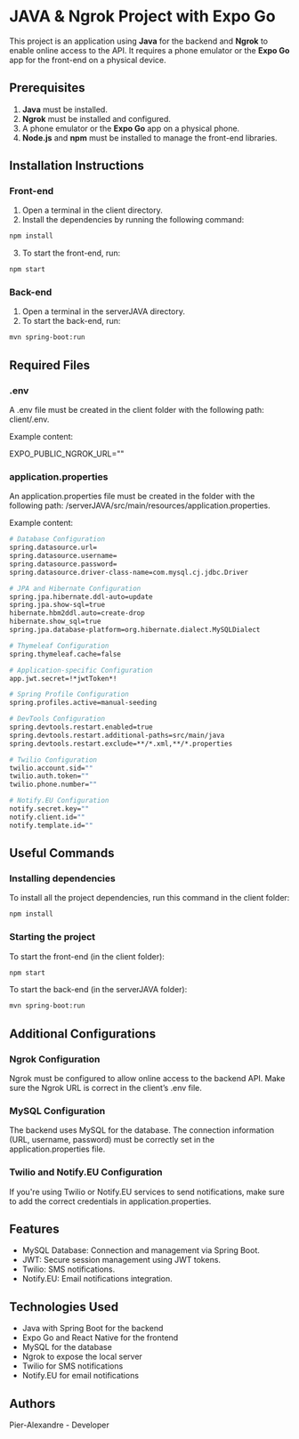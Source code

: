 # JAVA & Ngrok Project with Expo Go

This project is an application using **Java** for the backend and **Ngrok** to enable online access to the API. It requires a phone emulator or the **Expo Go** app for the front-end on a physical device.

## Prerequisites

1. **Java** must be installed.
2. **Ngrok** must be installed and configured.
3. A phone emulator or the **Expo Go** app on a physical phone.
4. **Node.js** and **npm** must be installed to manage the front-end libraries.

## Installation Instructions

### Front-end

1. Open a terminal in the client directory.
2. Install the dependencies by running the following command:

  ```bash
  npm install
  ```

3. To start the front-end, run:

  ```bash
  npm start
  ```

### Back-end

1. Open a terminal in the serverJAVA directory.
2. To start the back-end, run:

  ```bash
  mvn spring-boot:run
  ```

## Required Files

### .env

A .env file must be created in the client folder with the following path: client/.env.

Example content:

  EXPO_PUBLIC_NGROK_URL=""

### application.properties

An application.properties file must be created in the folder with the following path: /serverJAVA/src/main/resources/application.properties.

Example content:

  ```bash
  # Database Configuration
  spring.datasource.url=
  spring.datasource.username=
  spring.datasource.password=
  spring.datasource.driver-class-name=com.mysql.cj.jdbc.Driver

  # JPA and Hibernate Configuration
  spring.jpa.hibernate.ddl-auto=update
  spring.jpa.show-sql=true
  hibernate.hbm2ddl.auto=create-drop
  hibernate.show_sql=true
  spring.jpa.database-platform=org.hibernate.dialect.MySQLDialect

  # Thymeleaf Configuration
  spring.thymeleaf.cache=false

  # Application-specific Configuration
  app.jwt.secret=!*jwtToken*!

  # Spring Profile Configuration
  spring.profiles.active=manual-seeding

  # DevTools Configuration
  spring.devtools.restart.enabled=true
  spring.devtools.restart.additional-paths=src/main/java
  spring.devtools.restart.exclude=**/*.xml,**/*.properties

  # Twilio Configuration
  twilio.account.sid=""
  twilio.auth.token=""
  twilio.phone.number=""

  # Notify.EU Configuration
  notify.secret.key=""
  notify.client.id=""
  notify.template.id=""
  ```

## Useful Commands

### Installing dependencies

To install all the project dependencies, run this command in the client folder:

  ```bash
  npm install
  ```

### Starting the project

To start the front-end (in the client folder):

  ```bash
  npm start
  ```

To start the back-end (in the serverJAVA folder):

  ```bash
  mvn spring-boot:run
  ```

## Additional Configurations

### Ngrok Configuration

Ngrok must be configured to allow online access to the backend API. Make sure the Ngrok URL is correct in the client’s .env file.

### MySQL Configuration

The backend uses MySQL for the database. The connection information (URL, username, password) must be correctly set in the application.properties file.

### Twilio and Notify.EU Configuration

If you're using Twilio or Notify.EU services to send notifications, make sure to add the correct credentials in application.properties.

## Features

- MySQL Database: Connection and management via Spring Boot.
- JWT: Secure session management using JWT tokens.
- Twilio: SMS notifications.
- Notify.EU: Email notifications integration.

## Technologies Used

- Java with Spring Boot for the backend
- Expo Go and React Native for the frontend
- MySQL for the database
- Ngrok to expose the local server
- Twilio for SMS notifications
- Notify.EU for email notifications

## Authors

Pier-Alexandre - Developer
